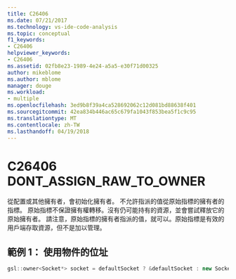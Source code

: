 ```yaml
---
title: C26406
ms.date: 07/21/2017
ms.technology: vs-ide-code-analysis
ms.topic: conceptual
f1_keywords:
- C26406
helpviewer_keywords:
- C26406
ms.assetid: 02fb8e23-1989-4e24-a5a5-e30f71d00325
author: mikeblome
ms.author: mblome
manager: douge
ms.workload:
- multiple
ms.openlocfilehash: 3ed9b8f39a4ca528692062c12d081bd88638f401
ms.sourcegitcommit: 42ea834b446ac65c679fa1043f853bea5f1c9c95
ms.translationtype: MT
ms.contentlocale: zh-TW
ms.lasthandoff: 04/19/2018
---
```

# <a name="c26406--dontassignrawtoowner"></a>C26406 DONT_ASSIGN_RAW_TO_OWNER
從配置或其他擁有者，會初始化擁有者。 不允許指派的值從原始指標的擁有者的指標。 原始指標不保證擁有權轉移。沒有仍可能持有的資源，並會嘗試釋放它的原始擁有者。 請注意，原始指標的擁有者指派的值，就可以。原始指標是有效的用戶端存取資源，但不是加以管理。

## <a name="example-1--using-address-of-object"></a>範例 1： 使用物件的位址
```cpp
gsl::owner<Socket*> socket = defaultSocket ? &defaultSocket : new Socket(); // C26406
```
